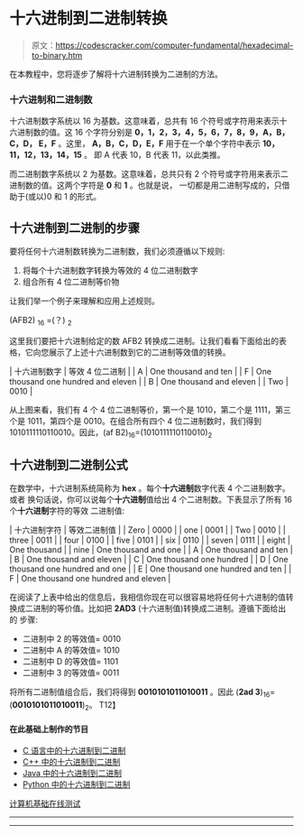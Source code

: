 # 十六进制到二进制转换

> 原文：<https://codescracker.com/computer-fundamental/hexadecimal-to-binary.htm>

在本教程中，您将逐步了解将十六进制转换为二进制的方法。

### 十六进制和二进制数

十六进制数字系统以 16 为基数。这意味着，总共有 16 个符号或字符用来表示十六进制数的值。这 16 个字符分别是 **0，1，2，3，4，5，6，7，8，9，A，B，C，D， E，F** 。这里， **A，B，C，D，E，F** 用于在一个单个字符中表示 **10，11，12，13，14，15** 。 即 A 代表 10，B 代表 11，以此类推。

而二进制数字系统以 2 为基数。这意味着，总共只有 2 个符号或字符用来表示二进制数的值。这两个字符是 **0** 和 **1** 。也就是说， 一切都是用二进制写成的，只借助于(或以)0 和 1 的形式。

## 十六进制到二进制的步骤

要将任何十六进制数转换为二进制数，我们必须遵循以下规则:

1.  将每个十六进制数字转换为等效的 4 位二进制数字
2.  组合所有 4 位二进制等价物

让我们举一个例子来理解和应用上述规则。

(AFB2) <sub>16</sub> =(？) <sub>2</sub>

这里我们要把十六进制给定的数 AFB2 转换成二进制。让我们看看下面给出的表格，它向您展示了上述十六进制数到它的二进制等效值的转换。

| 十六进制数字 | 等效 4 位二进制 |
| A | One thousand and ten |
| F | One thousand one hundred and eleven |
| B | One thousand and eleven |
| Two | 0010 |

从上图来看，我们有 4 个 4 位二进制等价，第一个是 1010，第二个是 1111，第三个是 1011，第四个是 0010。在组合所有四个 4 位二进制数时，我们得到 1010111110110010。因此，(af B2)<sub>16</sub>=(1010111110110010)<sub>2</sub>

## 十六进制到二进制公式

在数学中，十六进制系统简称为 **hex** 。每个**十六进制**数字代表 4 个二进制数字。或者 换句话说，你可以说每个**十六进制**值给出 4 个二进制数。下表显示了所有 16 个**十六进制**字符的等效 二进制值:

| 十六进制字符 | 等效二进制值 |
| Zero | 0000 |
| one | 0001 |
| Two | 0010 |
| three | 0011 |
| four | 0100 |
| five | 0101 |
| six | 0110 |
| seven | 0111 |
| eight | One thousand |
| nine | One thousand and one |
| A | One thousand and ten |
| B | One thousand and eleven |
| C | One thousand one hundred |
| D | One thousand one hundred and one |
| E | One thousand one hundred and ten |
| F | One thousand one hundred and eleven |

在阅读了上表中给出的信息后，我相信你现在可以很容易地将任何十六进制的值转换成二进制的等价值。比如把 **2AD3** (十六进制值)转换成二进制。遵循下面给出的 步骤:

*   二进制中 2 的等效值= 0010
*   二进制中 A 的等效值= 1010
*   二进制中 D 的等效值= 1101
*   二进制中 3 的等效值= 0011

将所有二进制值组合后，我们将得到 **0010101011010011** 。因此 (**2ad 3**)<sub>16</sub>=(**0010101011010011**)<sub>2</sub>。 T12】

#### 在此基础上制作的节目

*   [C 语言中的十六进制到二进制](/c/program/c-program-convert-hexadecimal-to-binary.htm)
*   [C++ 中的十六进制到二进制](/cpp/program/cpp-program-convert-hexadecimal-to-binary.htm)
*   [Java 中的十六进制到二进制](/java/program/java-program-convert-hexadecimal-to-binary.htm)
*   [Python 中的十六进制到二进制](/python/program/python-program-convert-hexadecimal-to-binary.htm)

[计算机基础在线测试](/exam/showtest.php?subid=14)

* * *

* * *